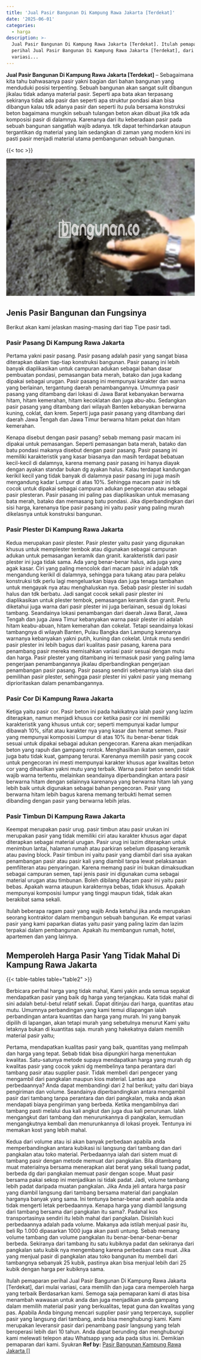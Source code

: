 ```yaml
---
title: 'Jual Pasir Bangunan Di Kampung Rawa Jakarta [Terdekat]'
date: '2025-06-01'
categories:
  - harga
description: >-
  Jual Pasir Bangunan Di Kampung Rawa Jakarta [Terdekat]. Itulah pemaparan
  perihal Jual Pasir Bangunan Di Kampung Rawa Jakarta [Terdekat], dari mulai
  variasi...
---
```


**Jual Pasir Bangunan Di Kampung Rawa Jakarta \[Terdekat\]** – Sebagaimana kita tahu bahwasanya pasir yakni bagian dari bahan bangunan yang menduduki posisi terpenting. Sebuah bangunan akan sangat sulit dibangun jikalau tidak adanya material pasir. Seperti apa bata akan terpasang sekiranya tidak ada pasir dan seperti apa struktur pondasi akan bisa dibangun kalau tdk adanya pasir dan seperti itu pula bersama konstruksi beton bagaimana mungkin sebuah tulangan beton akan dibuat jika tdk ada komposisi pasir di dalamnya. Karenanya dari itu keberadaan pasir pada sebuah bangunan sangatlah wajib adanya. tdk dapat terhindarkan ataupun tergantikan dg material yang lain sedangkan di zaman yang modern kini ini pasti pasir menjadi material utama pembangunan sebuah bangunan.

{{< toc >}}

![Jual Pasir Bangunan Di Kampung Rawa Jakarta [Terdekat]](/images/jual-pasir-bangunan-54.png)

## Jenis Pasir Bangunan dan Fungsinya

Berikut akan kami jelaskan masing-masing dari tiap Tipe pasir tadi.

### Pasir Pasang Di Kampung Rawa Jakarta

Pertama yakni pasir pasang. Pasir pasang adalah pasir yang sangat biasa diterapkan dalam tiap-tiap konstruksi bangunan. Pasir pasang ini lebih banyak diaplikasikan untuk campuran adukan sebagai bahan dasar pembuatan pondasi, pemasangan bata merah, batako dan juga kadang dipakai sebagai urugan. Pasir pasang ini mempunyai karakter dan warna yang berlainan, tergantung daerah penambangannya. Umumnya pasir pasang yang ditambang dari lokasi di Jawa Barat kebanyakan berwarna hitam, hitam kemerahan, hitam kecoklatan dan juga abu-abu. Sedangkan pasir pasang yang ditambang dari wilayah Banten kebanyakan berwarna kuning, coklat, dan krem. Seperti juga pasir pasang yang ditambang dari daerah Jawa Tengah dan Jawa Timur berwarna hitam pekat dan hitam kemerahan.

Kenapa disebut dengan pasir pasang? sebab memang pasir macam ini dipakai untuk pemasangan. Seperti pemasangan bata merah, batako dan batu pondasi makanya disebut dengan pasir pasang. Pasir pasang ini memiliki karakteristik yang kasar biasanya dan masih terdapat bebatuan kecil-kecil di dalamnya, karena memang pasir pasang ini hanya diayak dengan ayakan standar bukan dg ayakan halus. Kalau terdapat kandungan kerikil kecil yang tidak banyak di dalamnya pasir pasang ini juga masih mengandung kadar Lumpur di atas 10%. Sehingga macam pasir ini tdk cocok untuk dipakai sebagai campuran adukan pengecoran atau sebagai pasir plesteran. Pasir pasang ini paling pas diaplikasikan untuk memasang bata merah, batako dan memasang batu pondasi. Jika diperbandingkan dari sisi harga, karenanya tipe pasir pasang ini yaitu pasir yang paling murah dikelasnya untuk konstruksi bangunan.

### Pasir Plester Di Kampung Rawa Jakarta

Kedua merupakan pasir plester. Pasir plester yaitu pasir yang digunakan khusus untuk memplester tembok atau digunakan sebagai campuran adukan untuk pemasangan keramik dan granit. karakteristik dari pasir plester ini juga tidak sama. Ada yang benar-benar halus, ada juga yang agak kasar. Ciri yang paling mencolok dari macam pasir ini adalah tdk mengandung kerikil di dalamnya, sehingga para tukang atau para pelaku konstruksi tdk perlu lagi mengeluarkan biaya dan juga tenaga tambahan untuk mengayak nya atau menghaluskan nya. Sebab pasir plester ini sudah halus dan tdk berbatu. Jadi sangat cocok sekali pasir plester ini diaplikasikan untuk plester tembok, pemasangan keramik dan granit. Perlu diketahui juga warna dari pasir plester ini juga berlainan, sesuai dg lokasi tambang. Seandainya lokasi penambangan dari daerah Jawa Barat, Jawa Tengah dan juga Jawa Timur kebanyakan warna pasir plester ini adalah hitam keabu-abuan, hitam kemerahan dan cokelat. Tetapi seandainya lokasi tambangnya di wilayah Banten, Pulau Bangka dan Lampung karenanya warnanya kebanyakan yakni putih, kuning dan cokelat. Untuk mutu sendiri pasir plester ini lebih bagus dari kualitas pasir pasang, karena para penambang pasir mereka memisahkan variasi pasir sesuai dengan mutu dan harga. Pasir plester yang ditambang ini termasuk pasir yang paling lama pengerjaan penambangannya jikalau diperbandingkan pengerjaan penambangan pasir pasang. Pasir pasang sendiri sebenarnya ialah sisa dari pemilihan pasir plester, sehingga pasir plester ini yakni pasir yang memang diprioritaskan dalam penambangannya.

### Pasir Cor Di Kampung Rawa Jakarta

Ketiga yaitu pasir cor. Pasir beton ini pada hakikatnya ialah pasir yang lazim diterapkan, namun menjadi khusus cor ketika pasir cor ini memiliki karakteristik yang khusus untuk cor; seperti mempunyai kadar lumpur dibawah 10%, sifat atau karakter nya yang kasar dan hemat semen. Pasir yang mempunyai komposisi Lumpur di atas 10% itu benar-benar tidak sesuai untuk dipakai sebagai adukan pengecoran. Karena akan menjadikan beton yang rapuh dan gampang rontok. Menghasilkan ikatan semen, pasir juga batu tidak kuat, gampang terurai. Karenanya memilih pasir yang cocok untuk pengecoran ini mesti mempunyai karakter khusus agar kwalitas beton cor yang dihasilkan yakni mutu yang terbaik. Warna pasir beton sendiri tidak wajib warna tertentu, melainkan seandainya diperbandingkan antara pasir berwarna hitam dengan selainnya karenanya yang berwarna hitam lah yang lebih baik untuk digunakan sebagai bahan pengecoran. Pasir yang berwarna hitam lebih bagus karena memang terbukti hemat semen dibanding dengan pasir yang berwarna lebih jelas.

### Pasir Timbun Di Kampung Rawa Jakarta

Keempat merupakan pasir urug. pasir timbun atau pasir urukan ini merupakan pasir yang tidak memiliki ciri atau karakter khusus agar dapat diterapkan sebagai material urugan. Pasir urug ini lazim diterapkan untuk menimbun lantai, halaman rumah atau parkiran sebelum dipasang keramik atau paving block. Pasir timbun ini yaitu pasir yang diambil dari sisa ayakan penambangan pasir atau pasir kali yang diambil tanpa lewat pelaksanaan pemfilteran atau penyaringan. Karena memang pasir ini bukan dimaksudkan sebagai campuran semen, tapi jenis pasir ini digunakan cuma sebagai material urugan atau timbunan. Boleh dibilang Macam pasir ini yaitu pasir bebas. Apakah warna ataupun karakternya bebas, tidak khusus. Apakah mempunyai komposisi lumpur yang tinggi maupun tidak, tidak akan berakibat sama sekali.

Itulah beberapa ragam pasir yang wajib Anda ketahui jika anda merupakan seorang kontraktor dalam membangun sebuah bangunan. Ke empat variasi pasir yang kami paparkan diatas yaitu pasir yang paling lazim dan lazim terpakai dalam pembangunan. Apakah itu membangun rumah, hotel, apartemen dan yang lainnya.

## Memperoleh Harga Pasir Yang Tidak Mahal Di Kampung Rawa Jakarta

{{< table-tables table="table2" >}}

Berbicara perihal harga yang tidak mahal, Kami yakin anda semua sepakat mendapatkan pasir yang baik dg harga yang terjangkau. Kata tidak mahal di sini adalah betul-betul relatif sekali. Dapat ditinjau dari harga, quantitas atau mutu. Umumnya perbandingan yang kami temui dilapangan ialah perbandingan antara kuantitas dan harga yang murah. Ini yang banyak dipilih di lapangan, akan tetapi murah yang sebetulnya menurut Kami yaitu letaknya bukan di kuantitas saja. murah yang hakekatnya dalam memilih material pasir yaitu;

Pertama, mendapatkan kualitas pasir yang baik, quantitas yang melimpah dan harga yang tepat. Sebab tidak bisa dipungkiri harga menentukan kwalitas. Satu-satunya metode supaya mendapatkan harga yang murah dg kwalitas pasir yang cocok yakni dg membelinya tanpa perantara dari tambang pasir atau supplier pasir. Tidak membeli dari pengecer yang mengambil dari pangkalan maupun kios material. Lantas apa perbedaannya? Anda dapat membandingi dari 2 hal berikut; yaitu dari biaya pengiriman dan volume. Seandainya diperbandingkan antara mengambil pasir dari tambang tanpa perantara dan dari pangkalan, maka anda akan mendapati biaya pengiriman yang berbeda. Ketika mengambilnya dari tambang pasti melalui dua kali angkut dan juga dua kali penurunan. Ialah mengangkut dari tambang dan menurunkannya di pangkalan, kemudian mengangkutnya kembali dan menurunkannya di lokasi proyek. Tentunya ini memakan kost yang lebih mahal.

Kedua dari volume atau isi akan banyak perbedaan apabila anda memperbandingkan antara kubikasi isi langsung dari tambang dan dari pangkalan atau toko material. Perbedaannya ialah dari sistem muat di tambang pasir dengan metode memuat dari pangkalan. Bila ditambang muat materialnya bersama menerapkan alat berat yang sekali tuang padat, berbeda dg dari pangkalan memuat pasir dengan scope. Muat pasir bersama pakai sekop ini menjadikan isi tidak padat. Jadi, volume tambang lebih padat daripada muatan pangkalan. Jika Anda jeli antara harga pasir yang diambil langsung dari tambang bersama material dari pangkalan harganya banyak yang sama. Ini tentunya benar-benar aneh apabila anda tidak mengerti letak perbedaannya. Kenapa harga yang diambil langsung dari tambang bersama dari pangkalan itu sama?. Padahal kos transportasinya sendiri itu lebih mahal dari pangkalan. Disinilah kuci perbedaannya adalah pada volume. Makanya ada istilah menjual pasir itu, beli Rp 1.000 dipasarkan 1000 juga akan pasti untung. Sebab memang volume tambang dan volume pangkalan itu benar-benar-benar-benar berbeda. Sekiranya dari tambang itu satu kubiknya padat dan sekiranya dari pangkalan satu kubik nya mengembang karena perbedaan cara muat. Jika yang menjual pasir di pangkalan atau toko bangunan itu membeli dari tambangnya sebanyak 25 kubik, pastinya akan bisa menjual lebih dari 25 kubik dengan harga per kubiknya sama.

Itulah pemaparan perihal Jual Pasir Bangunan Di Kampung Rawa Jakarta \[Terdekat\], dari mulai variasi, cara memilih dan juga cara memperoleh harga yang terbaik Berdasarkan kami. Semoga saja pemaparan kami di atas bisa menambah wawasan untuk anda dan juga menjadikan anda gampang dalam memilih material pasir yang berkualitas, tepat guna dan kwalitas yang pas. Apabila Anda bingung mencari supplier pasir yang terpercaya, supplier pasir yang langsung dari tambang, anda bisa menghubungi kami. Kami merupakan leveransir pasir dari penambang pasir langsung yang telah beroperasi lebih dari 10 tahun. Anda dapat berunding dan menghubungi kami melewati telepon atau Whatsapp yang ada pada situs ini. Demikian pemaparan dari kami. Syukran
**Ref by:** [Pasir Bangunan Kampung Rawa Jakarta []](https://id.wikipedia.org/wiki/Pasir)
